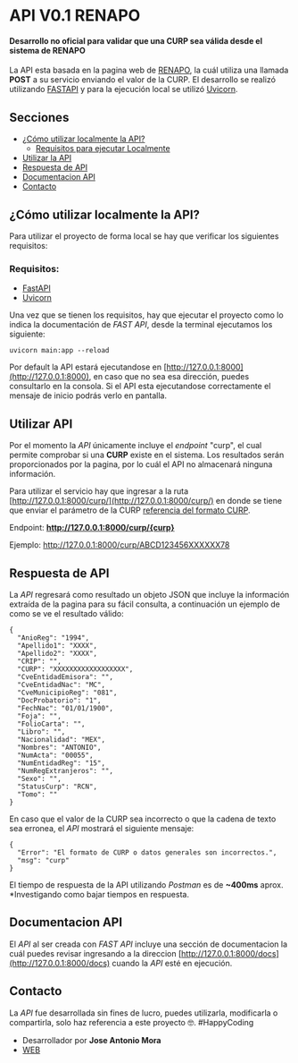 # API V0.1 RENAPO

#### Desarrollo no oficial para validar que una CURP sea válida desde el sistema de RENAPO

La API esta basada en la pagina web de [RENAPO](http://www.renapo.sep.gob.mx/wsrenapo/), la cuál utiliza una llamada __POST__ a su servicio enviando el valor de la CURP. El desarrollo se realizó utilizando [FASTAPI](https://fastapi.tiangolo.com/) y para la ejecución local se utilizó [Uvicorn](https://www.uvicorn.org/).

## Secciones
- [¿Cómo utilizar localmente la API?](#cómo-utilizar-localmente-la-API)
  - [Requisitos para ejecutar Localmente](#requisitos)
- [Utilizar la API](#utilizar-api)
- [Respuesta de API](#respuesta-de-api)
- [Documentacion API](#documentacion-api)
- [Contacto](#contacto)

## ¿Cómo utilizar localmente la API?
Para utilizar el proyecto de forma local se hay que verificar los siguientes requisitos:

### Requisitos:
- [FastAPI](https://fastapi.tiangolo.com/)
- [Uvicorn](https://www.uvicorn.org/)

Una vez que se tienen los requisitos, hay que ejecutar el proyecto como lo indica la documentación de *FAST API*, desde la terminal ejecutamos los siguiente:
```
uvicorn main:app --reload
```

Por default la API estará ejecutandose en [http://127.0.0.1:8000](http://127.0.0.1:8000), en caso que no sea esa dirección, puedes consultarlo en la consola. Si el API esta ejecutandose correctamente el mensaje de inicio podrás verlo en pantalla.

## Utilizar API
Por el momento la _API_ únicamente incluye el _endpoint_ "curp", el cual permite comprobar si una __CURP__ existe en el sistema. Los resultados serán proporcionados por la pagina, por lo cuál el API no almacenará ninguna información.

Para utilizar el servicio hay que ingresar a la ruta [http://127.0.0.1:8000/curp/](http://127.0.0.1:8000/curp/) en donde se tiene que enviar el parámetro de la CURP [referencia del formato CURP](https://es.wikipedia.org/wiki/Clave_%C3%9Anica_de_Registro_de_Poblaci%C3%B3n).

Endpoint: __http://127.0.0.1:8000/curp/{curp}__

Ejemplo: http://127.0.0.1:8000/curp/ABCD123456XXXXXX78


## Respuesta de API
La _API_ regresará como resultado un objeto JSON que incluye la información extraída de la pagina para su fácil consulta, a continuación un ejemplo de como se ve el resultado válido:

```
{
  "AnioReg": "1994",
  "Apellido1": "XXXX",
  "Apellido2": "XXXX",
  "CRIP": "",
  "CURP": "XXXXXXXXXXXXXXXXXX",
  "CveEntidadEmisora": "",
  "CveEntidadNac": "MC",
  "CveMunicipioReg": "081",
  "DocProbatorio": "1",
  "FechNac": "01/01/1900",
  "Foja": "",
  "FolioCarta": "",
  "Libro": "",
  "Nacionalidad": "MEX",
  "Nombres": "ANTONIO",
  "NumActa": "00055",
  "NumEntidadReg": "15",
  "NumRegExtranjeros": "",
  "Sexo": "",
  "StatusCurp": "RCN",
  "Tomo": ""
}
```

En caso que el valor de la CURP sea incorrecto o que la cadena de texto sea erronea, el _API_ mostrará el siguiente mensaje:
```
{
  "Error": "El formato de CURP o datos generales son incorrectos.",
  "msg": "curp"
}
```

El tiempo de respuesta de la API utilizando _Postman_ es de **~400ms** aprox. *Investigando como bajar tiempos en respuesta.

## Documentacion API
El _API_ al ser creada con _FAST API_ incluye una sección de documentacion la cuál puedes revisar ingresando a la direccion [http://127.0.0.1:8000/docs](http://127.0.0.1:8000/docs) cuando la _API_ esté en ejecución.

## Contacto
La _API_ fue desarrollada sin fines de lucro, puedes utilizarla, modificarla o compartirla, solo haz referencia a este proyecto 🤓. #HappyCoding

- Desarrollador por __Jose Antonio Mora__
- [WEB](https://jantoniomora.wordpress.com/)